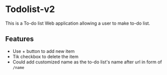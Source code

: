 # Todolist-v2

This is a To-do list Web application allowing a user to make to-do list.

## Features
- Use + button to add new item
- Tik checkbox to delete the item
- Could add customized name as the to-do list's name after url in form of `/name`
